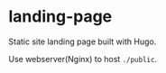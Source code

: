 # landing-page

Static site landing page built with Hugo.

Use webserver(Nginx) to host `./public`. 
